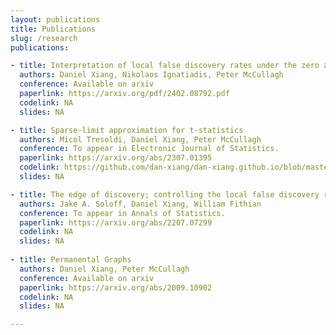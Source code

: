 ```yaml
---
layout: publications
title: Publications
slug: /research
publications:

- title: Interpretation of local false discovery rates under the zero assumption
  authors: Daniel Xiang, Nikolaos Ignatiadis, Peter McCullagh
  conference: Available on arxiv
  paperlink: https://arxiv.org/pdf/2402.08792.pdf
  codelink: NA
  slides: NA

- title: Sparse-limit approximation for t-statistics
  authors: Micol Tresoldi, Daniel Xiang, Peter McCullagh
  conference: To appear in Electronic Journal of Statistics.
  paperlink: https://arxiv.org/abs/2307.01395
  codelink: https://github.com/dan-xiang/dan-xiang.github.io/blob/master/sparse-limit-t-statistics.R
  slides: NA

- title: The edge of discovery; controlling the local false discovery rate at the margin.
  authors: Jake A. Soloff, Daniel Xiang, William Fithian
  conference: To appear in Annals of Statistics.
  paperlink: https://arxiv.org/abs/2207.07299
  codelink: NA
  slides: NA
  
- title: Permanental Graphs
  authors: Daniel Xiang, Peter McCullagh
  conference: Available on arxiv
  paperlink: https://arxiv.org/abs/2009.10902
  codelink: NA
  slides: NA

---
```

